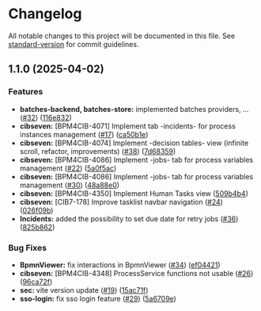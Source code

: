 # Changelog

All notable changes to this project will be documented in this file. See [standard-version](https://github.com/conventional-changelog/standard-version) for commit guidelines.

## 1.1.0 (2025-04-02)


### Features

* **batches-backend, batches-store:** implemented batches providers, … ([#32](https://github.com/cibseven/cibseven-webclient/issues/32)) ([116e832](https://github.com/cibseven/cibseven-webclient/commit/116e832dce5cf7500bb61a9af5e790207fb306b5))
* **cibseven:** [BPM4CIB-4071] Implement tab -incidents- for process instances management ([#17](https://github.com/cibseven/cibseven-webclient/issues/17)) ([ca50b1e](https://github.com/cibseven/cibseven-webclient/commit/ca50b1eee9ec4352be8b934fcabea583e559e4a5))
* **cibseven:** [BPM4CIB-4074] Implement -decision tables- view (infinite scroll, refactor, improvements) ([#38](https://github.com/cibseven/cibseven-webclient/issues/38)) ([7d68359](https://github.com/cibseven/cibseven-webclient/commit/7d68359ab9f9f796217daa30bfaf119a822f3acc))
* **cibseven:** [BPM4CIB-4086] Implement -jobs- tab for process variables management ([#22](https://github.com/cibseven/cibseven-webclient/issues/22)) ([5a0f5ac](https://github.com/cibseven/cibseven-webclient/commit/5a0f5ac2146e8b1db8183f642b35ffbffe5813fe))
* **cibseven:** [BPM4CIB-4086] Implement -jobs- tab for process variables management ([#30](https://github.com/cibseven/cibseven-webclient/issues/30)) ([48a88e0](https://github.com/cibseven/cibseven-webclient/commit/48a88e07f1d10a2b27f3ec6571737dfa16d6ad21))
* **cibseven:** [BPM4CIB-4350] Implement Human Tasks view ([509b4b4](https://github.com/cibseven/cibseven-webclient/commit/509b4b4035578b80091fdddfc2d75557e8ff5ff4))
* **cibseven:** [CIB7-178] Improve tasklist navbar navigation ([#24](https://github.com/cibseven/cibseven-webclient/issues/24)) ([026f09b](https://github.com/cibseven/cibseven-webclient/commit/026f09bb745b5948967a411d5768cc422fe91154))
* **Incidents:** added the possibility to set due date for retry jobs ([#36](https://github.com/cibseven/cibseven-webclient/issues/36)) ([825b862](https://github.com/cibseven/cibseven-webclient/commit/825b862e23764b7d93ab203124e60c1df12f97a5))


### Bug Fixes

* **BpmnViewer:** fix interactions in BpmnViewer ([#34](https://github.com/cibseven/cibseven-webclient/issues/34)) ([ef04421](https://github.com/cibseven/cibseven-webclient/commit/ef04421c114ffd080aa2d759727620f486730f1c))
* **cibseven:** [BPM4CIB-4348] ProcessService functions not usable ([#26](https://github.com/cibseven/cibseven-webclient/issues/26)) ([96ca72f](https://github.com/cibseven/cibseven-webclient/commit/96ca72f4de2f5ceabf584ee3197cdf8155fa62d0))
* **sec:** vite version update ([#19](https://github.com/cibseven/cibseven-webclient/issues/19)) ([15ac71f](https://github.com/cibseven/cibseven-webclient/commit/15ac71fb6bdac6d336903a27a9beb63de964a41d))
* **sso-login:** fix sso login feature ([#29](https://github.com/cibseven/cibseven-webclient/issues/29)) ([5a6709e](https://github.com/cibseven/cibseven-webclient/commit/5a6709efa800a6443c3025b74cae836827af1d4f))
